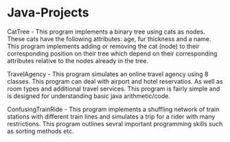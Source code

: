 # Java-Projects

CatTree - This program implements a binary tree using cats as nodes. These cats have the following attributes: age, fur thickness and a name. This program implements adding or removing the cat (node) to their corresponding position on their tree which depend on their corresponding attributes relative to the nodes already in the tree.

TravelAgency - This program simulates an online travel agency using 8 classes. This program can deal with airport and hotel reservatios. As well as room types and additional travel services. This program is fairly simple and is designed for understanding basic java arithmetic/code.

ConfusingTrainRide - This program implements a shuffling network of train stations with different train lines and simulates a trip for a rider with many restrictions. This program outlines sevral important programming skills such as sorting methods etc.
